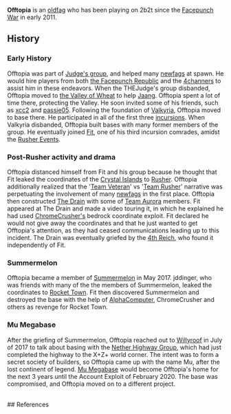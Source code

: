 **Offtopia** is an [oldfag](https://2b2t.miraheze.org/wiki/oldfag) who has been playing on 2b2t since the [Facepunch War](https://2b2t.miraheze.org/wiki/Facepunch_War) in early 2011.

## History
### Early History
Offtopia was part of [Judge's group](https://2b2t.miraheze.org/wiki/Judge%27s_group), and helped many [newfags](https://2b2t.miraheze.org/wiki/newfags) at spawn. He would hire players from both [the Facepunch Republic](https://2b2t.miraheze.org/wiki/The_Facepunch_Republic) and the [4channers](https://2b2t.miraheze.org/wiki/4channers) to assist him in these endeavors. When the THEJudge's group disbanded, Offtopia moved to [the Valley of Wheat](https://2b2t.miraheze.org/wiki/The_Valley_of_Wheat) to help [Jaang](https://2b2t.miraheze.org/wiki/Jaang). Offtopia spent a lot of time there, protecting the Valley. He soon invited some of his friends, such as [xcc2](https://2b2t.miraheze.org/wiki/xcc2) and [passie05](https://2b2t.miraheze.org/wiki/passie05). Following the foundation of [Valkyria](https://2b2t.miraheze.org/wiki/Valkyria), Offtopia moved to base there. He participated in all of the first three [incursions](https://2b2t.miraheze.org/wiki/Spawn_Incursions). When Valkyria disbanded, Offtopia built bases with many former members of the group. He eventually joined [Fit](https://2b2t.miraheze.org/wiki/Fit), one of his third incursion comrades, amidst the [Rusher Events](https://2b2t.miraheze.org/wiki/The_Rusher_War).

### Post-Rusher activity and drama
Offtopia distanced himself from Fit and his group because he thought that Fit leaked the coordinates of the [Crystal Islands](https://2b2t.miraheze.org/wiki/Crystal_Islands) to [Rusher](https://2b2t.miraheze.org/wiki/Rusher). Offtopia additionally realized that the '[Team Veteran](https://2b2t.miraheze.org/wiki/Team_Veteran)' vs '[Team Rusher](https://2b2t.miraheze.org/wiki/Team_Rusher)' narrative was perpetuating the involvement of many [newfags](https://2b2t.miraheze.org/wiki/newfags) in the first place. Offtopia then constructed [The Drain](https://2b2t.miraheze.org/wiki/The_Drain) with some of [Team Aurora](https://2b2t.miraheze.org/wiki/Team_Aurora) members. Fit appeared at The Drain and made a video touring it, in which he explained he had used [ChromeCrusher's](https://2b2t.miraheze.org/wiki/ChromeCrusher) bedrock coordinate exploit.  Fit declared he would not give away the coordinates and that he just wanted to get Offtopia's attention, as they had ceased communications leading up to this incident. The Drain was eventually griefed by the [4th Reich](https://2b2t.miraheze.org/wiki/4th_Reich), who found it independently of Fit.

### Summermelon
Offtopia became a member of [Summermelon](https://2b2t.miraheze.org/wiki/Summermelon) in May 2017. jddinger, who was friends with many of the the members of Summermelon, leaked the coordinates to [Rocket Town](https://2b2t.miraheze.org/wiki/Rocket_Town). Fit then discovered Summermelon and destroyed the base with the help of [AlphaComputer](https://2b2t.miraheze.org/wiki/AlphaComputer), ChromeCrusher and others as revenge for Rocket Town.

### Mu Megabase
After the griefing of Summermelon, Offtopia reached out to [Willyroof](https://2b2t.miraheze.org/wiki/Willyroof) in July of 2017 to talk about basing with the [Nether Highway Group](https://2b2t.miraheze.org/wiki/Nether_Highway_Group), which had just completed the highway to the X+Z+ world corner. The intent was to form a secret society of builders, so Offtopia came up with the name Mu, after the lost continent of legend. [Mu Megabase](https://2b2t.miraheze.org/wiki/Mu) would become Offtopia's home for the next 3 years until the Account Exploit of February 2020. The base was compromised, and Offtopia moved on to a different project.

<br />
## References